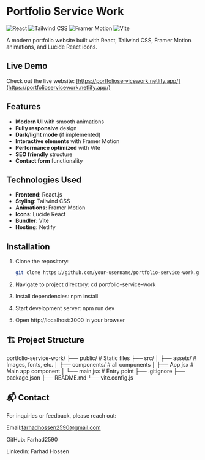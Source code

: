 # Portfolio Service Work

![React](https://img.shields.io/badge/React-20232A?style=for-the-badge&logo=react&logoColor=61DAFB)
![Tailwind CSS](https://img.shields.io/badge/Tailwind_CSS-38B2AC?style=for-the-badge&logo=tailwind-css&logoColor=white)
![Framer Motion](https://img.shields.io/badge/Framer_Motion-0055FF?style=for-the-badge&logo=framer&logoColor=white)
![Vite](https://img.shields.io/badge/Vite-B73BFE?style=for-the-badge&logo=vite&logoColor=FFD62E)

A modern portfolio website built with React, Tailwind CSS, Framer Motion animations, and Lucide React icons.

##  Live Demo

Check out the live website: [https://portfolioservicework.netlify.app/](https://portfolioservicework.netlify.app/)

## Features

- **Modern UI** with smooth animations
- **Fully responsive** design
- **Dark/light mode** (if implemented)
- **Interactive elements** with Framer Motion
- **Performance optimized** with Vite
- **SEO friendly** structure
- **Contact form** functionality

## Technologies Used

- **Frontend**: React.js
- **Styling**: Tailwind CSS
- **Animations**: Framer Motion
- **Icons**: Lucide React
- **Bundler**: Vite
- **Hosting**: Netlify

## Installation

1. Clone the repository:

   ```bash
   git clone https://github.com/your-username/portfolio-service-work.git

   ```

2. Navigate to project directory:
   cd portfolio-service-work

3. Install dependencies:
   npm install

4. Start development server:
   npm run dev

5. Open http://localhost:3000 in your browser


## 🏗️ Project Structure
portfolio-service-work/
├── public/              # Static files
├── src/
│   ├── assets/          # Images, fonts, etc.
│   ├── components/      # all components
│   ├── App.jsx          # Main app component
│   └── main.jsx         # Entry point
├── .gitignore
├── package.json
├── README.md
└── vite.config.js
## 📬 Contact
 For inquiries or feedback, please reach out:

Email:farhadhossen2590@gmail.com

GitHub: Farhad2590

LinkedIn: Farhad Hossen

